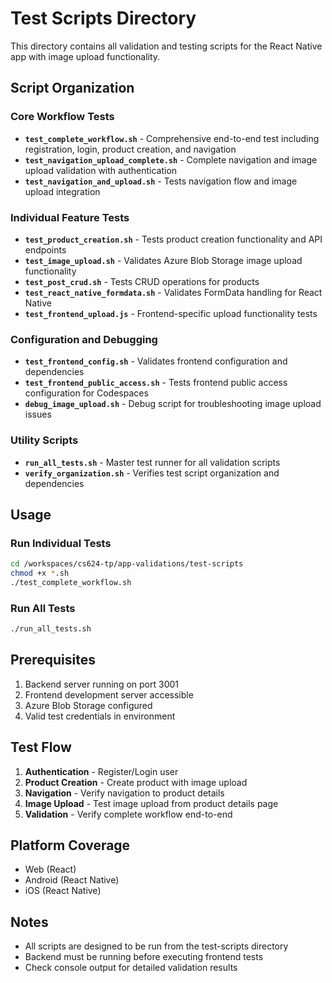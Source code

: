 # Test Scripts Directory

This directory contains all validation and testing scripts for the React Native app with image upload functionality.

## Script Organization

### Core Workflow Tests
- **`test_complete_workflow.sh`** - Comprehensive end-to-end test including registration, login, product creation, and navigation
- **`test_navigation_upload_complete.sh`** - Complete navigation and image upload validation with authentication
- **`test_navigation_and_upload.sh`** - Tests navigation flow and image upload integration

### Individual Feature Tests
- **`test_product_creation.sh`** - Tests product creation functionality and API endpoints
- **`test_image_upload.sh`** - Validates Azure Blob Storage image upload functionality
- **`test_post_crud.sh`** - Tests CRUD operations for products
- **`test_react_native_formdata.sh`** - Validates FormData handling for React Native
- **`test_frontend_upload.js`** - Frontend-specific upload functionality tests

### Configuration and Debugging
- **`test_frontend_config.sh`** - Validates frontend configuration and dependencies
- **`test_frontend_public_access.sh`** - Tests frontend public access configuration for Codespaces
- **`debug_image_upload.sh`** - Debug script for troubleshooting image upload issues

### Utility Scripts
- **`run_all_tests.sh`** - Master test runner for all validation scripts
- **`verify_organization.sh`** - Verifies test script organization and dependencies

## Usage

### Run Individual Tests
```bash
cd /workspaces/cs624-tp/app-validations/test-scripts
chmod +x *.sh
./test_complete_workflow.sh
```

### Run All Tests
```bash
./run_all_tests.sh
```

## Prerequisites

1. Backend server running on port 3001
2. Frontend development server accessible
3. Azure Blob Storage configured
4. Valid test credentials in environment

## Test Flow

1. **Authentication** - Register/Login user
2. **Product Creation** - Create product with image upload
3. **Navigation** - Verify navigation to product details
4. **Image Upload** - Test image upload from product details page
5. **Validation** - Verify complete workflow end-to-end

## Platform Coverage

- Web (React)
- Android (React Native)
- iOS (React Native)

## Notes

- All scripts are designed to be run from the test-scripts directory
- Backend must be running before executing frontend tests
- Check console output for detailed validation results
